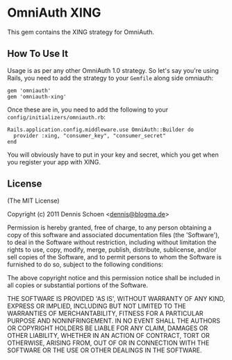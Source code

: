 # OmniAuth XING

This gem contains the XING strategy for OmniAuth.

## How To Use It

Usage is as per any other OmniAuth 1.0 strategy. So let's say you're using Rails, you need to add the strategy to your `Gemfile` along side omniauth:

    gem 'omniauth'
    gem 'omniauth-xing'

Once these are in, you need to add the following to your `config/initializers/omniauth.rb`:

    Rails.application.config.middleware.use OmniAuth::Builder do
      provider :xing, "consumer_key", "consumer_secret"
    end

You will obviously have to put in your key and secret, which you get when you register your app with XING.

## License

  (The MIT License)

  Copyright (c) 2011 Dennis Schoen &lt;dennis@blogma.de&gt;

  Permission is hereby granted, free of charge, to any person obtaining
  a copy of this software and associated documentation files (the
  'Software'), to deal in the Software without restriction, including
  without limitation the rights to use, copy, modify, merge, publish,
  distribute, sublicense, and/or sell copies of the Software, and to
  permit persons to whom the Software is furnished to do so, subject to
  the following conditions:

  The above copyright notice and this permission notice shall be
  included in all copies or substantial portions of the Software.

  THE SOFTWARE IS PROVIDED 'AS IS', WITHOUT WARRANTY OF ANY KIND,
  EXPRESS OR IMPLIED, INCLUDING BUT NOT LIMITED TO THE WARRANTIES OF
  MERCHANTABILITY, FITNESS FOR A PARTICULAR PURPOSE AND NONINFRINGEMENT.
  IN NO EVENT SHALL THE AUTHORS OR COPYRIGHT HOLDERS BE LIABLE FOR ANY
  CLAIM, DAMAGES OR OTHER LIABILITY, WHETHER IN AN ACTION OF CONTRACT,
  TORT OR OTHERWISE, ARISING FROM, OUT OF OR IN CONNECTION WITH THE
  SOFTWARE OR THE USE OR OTHER DEALINGS IN THE SOFTWARE.
